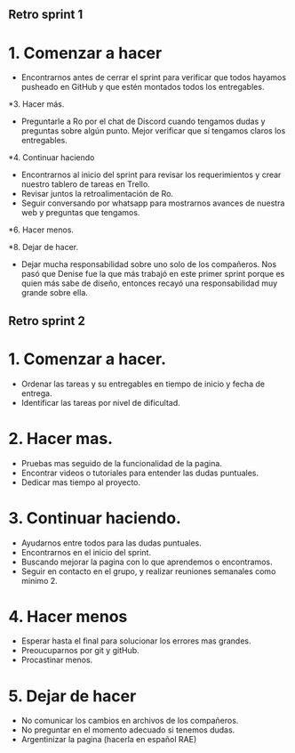 ## Retro sprint 1

#  1. Comenzar a hacer
- Encontrarnos antes de cerrar el sprint para verificar que todos hayamos pusheado en GitHub y que estén montados todos los entregables.

*3. Hacer más.
- Preguntarle a Ro por el chat de Discord cuando tengamos dudas y preguntas sobre algún punto. Mejor verificar que sí tengamos claros los entregables.

*4. Continuar haciendo
- Encontrarnos al inicio del sprint para revisar los requerimientos y crear nuestro tablero de tareas en Trello.
- Revisar juntos la retroalimentación de Ro.
- Seguir conversando por whatsapp para mostrarnos avances de nuestra web y preguntas que tengamos.

*6. Hacer menos.

*8. Dejar de hacer.
- Dejar mucha responsabilidad sobre uno solo de los compañeros. Nos pasó que Denise fue la que más trabajó en este primer sprint porque es quien más sabe de diseño, entonces recayó una responsabilidad muy grande sobre ella.


## Retro sprint 2 

# 1. Comenzar a hacer.
- Ordenar las tareas y su entregables en tiempo de inicio y fecha de entrega.
- Identificar las tareas por nivel de dificultad.

# 2. Hacer mas.
- Pruebas mas seguido de la funcionalidad de la pagina.
- Encontrar videos o tutoriales para entender las dudas puntuales.
- Dedicar mas tiempo al proyecto.


# 3. Continuar haciendo.
- Ayudarnos entre todos para las  dudas puntuales.
- Encontrarnos en el inicio del sprint.
- Buscando mejorar la pagina con lo que aprendemos o encontramos.
- Seguir en contacto en el grupo, y realizar reuniones semanales como minimo 2.

# 4. Hacer menos
- Esperar hasta el final para solucionar los errores mas grandes.
- Preoucuparnos por git y gitHub.
- Procastinar menos.


# 5. Dejar de hacer
- No comunicar los cambios en archivos de los compañeros.
- No preguntar en el momento adecuado si tenemos dudas.
- Argentinizar la pagina (hacerla en español RAE)